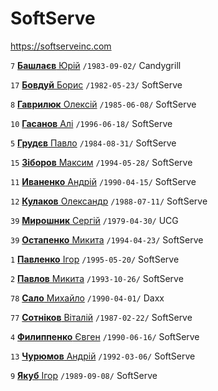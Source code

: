 # SoftServe

https://softserveinc.com

`7`  [**Башлаєв** Юрій](/players/bashlaev.yurii.19830902.jpg) `/1983-09-02/` Candygrill

`17` [**Бовдуй** Борис](/players/bovdui.borys.19820523.jpg) `/1982-05-23/` SoftServe

`8`  [**Гаврилюк** Олексій](/players/gavriluk.oleksii.19850608.jpg) `/1985-06-08/` SoftServe

`10` [**Гасанов** Алі](/players/gasanov.ali.19960618.jpg) `/1996-06-18/` SoftServe

`5`  [**Грудєв** Павло](/players/grudev.pavlo.19840831.jpg) `/1984-08-31/` SoftServe

`15` [**Зіборов** Максим](/players/ziborov.maksim.19940528.jpg) `/1994-05-28/` SoftServe

`11` [**Иваненко** Андрій](/players/ivanenko.andriy.19900415.JPG) `/1990-04-15/` SoftServe

`12` [**Кулаков** Олександр](/players/kulakov.oleksandr.19880711.jpg) `/1988-07-11/` SoftServe

`39` [**Мирошник** Сергій](/players/miroshnik.sergiy.19790430.jpg) `/1979-04-30/` UCG

`39` [**Остапенко** Микита](/players/ostapenko.mykyta.19940423.jpg) `/1994-04-23/` SoftServe

`1`  [**Павленко** Ігор](/players/pavlenko.igor.19950520.jpg) `/1995-05-20/` SoftServe

`2`  [**Павлов** Микита](/players/pavlov.mykyta.19931026.png) `/1993-10-26/` SoftServe

`78` [**Сало** Михайло](/players/salo.mykhailo.19900401.jpg) `/1990-04-01/` Daxx 

`77` [**Сотніков** Віталій](/players/sotnikov.vitalii.19870222.jpg) `/1987-02-22/` SoftServe

`4`  [**Филиппенко** Євген](/players/filippenko.yevgen.19900616.jpg) `/1990-06-16/` SoftServe

`13` [**Чурюмов** Андрій](/players/churyumov.andrii.1992.03.06.jpg)  `/1992-03-06/` SoftServe

`9`  [**Якуб** Ігор](/players/yakub.igor.19890908.jpg) `/1989-09-08/` SoftServe

